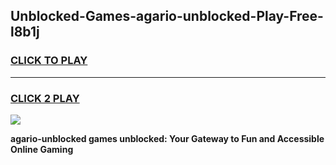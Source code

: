 
## Unblocked-Games-agario-unblocked-Play-Free-l8b1j
<h3>
<a href="https://premium76.site?title=agario-unblocked&ref=24M">CLICK TO PLAY</a></h3>
<hr>

<h3>
<a href="https://premium76.site?title=agario-unblocked&ref=24M">CLICK 2 PLAY</a>
  
</h3>

<a href="https://premium76.site?title=agario-unblocked&ref=24M"><img src="https://clearcache.store/games.png"></a>


**agario-unblocked games unblocked: Your Gateway to Fun and Accessible Online Gaming**
